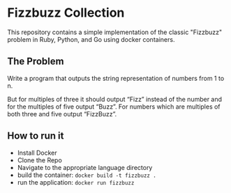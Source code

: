 # Fizzbuzz Collection

This repository contains a simple implementation of the classic "Fizzbuzz" problem in Ruby, Python, and Go using docker containers.

## The Problem
Write a program that outputs the string representation of numbers from 1 to n.

But for multiples of three it should output “Fizz” instead of the number and for the multiples of five output “Buzz”. For numbers which are multiples of both three and five output “FizzBuzz”.

## How to run it
* Install Docker
* Clone the Repo
* Navigate to the appropriate language directory
* build the container: `docker build -t fizzbuzz .`
* run the application: `docker run fizzbuzz`
